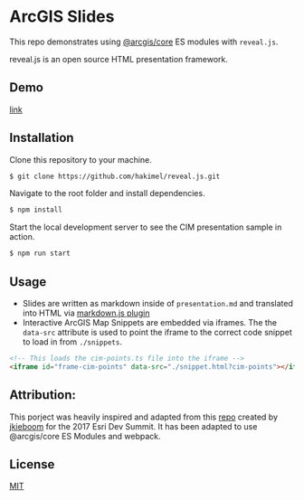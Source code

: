 # ArcGIS Slides

This repo demonstrates using [@arcgis/core](https://www.npmjs.com/package/@arcgis/core) ES modules with `reveal.js`.

reveal.js is an open source HTML presentation framework.

## Demo

[link](link)

## Installation

Clone this repository to your machine.

```bash
$ git clone https://github.com/hakimel/reveal.js.git
```

Navigate to the root folder and install dependencies.
```bash
$ npm install
```

Start the local development server to see the CIM presentation sample in action.
```bash
$ npm run start
```

## Usage

- Slides are written as markdown inside of `presentation.md` and translated into HTML via [markdown.js plugin](https://revealjs.com/markdown/)
- Interactive ArcGIS Map Snippets are embedded via iframes. The the `data-src` attribute is used to point the iframe to the correct code snippet to load in from `./snippets`. 

```html
<!-- This loads the cim-points.ts file into the iframe -->
<iframe id="frame-cim-points" data-src="./snippet.html?cim-points"></iframe>
```

## Attribution:
This porject was heavily inspired and adapted from this [repo](https://github.com/jkieboom/devsummit-palm-springs-2017/tree/gh-pages/controlling-camera-3d-navigation) created by [jkieboom](https://github.com/jkieboom) for the 2017 Esri Dev Summit. It has been adapted to use @arcgis/core ES Modules and webpack.

## License
[MIT](https://choosealicense.com/licenses/mit/)